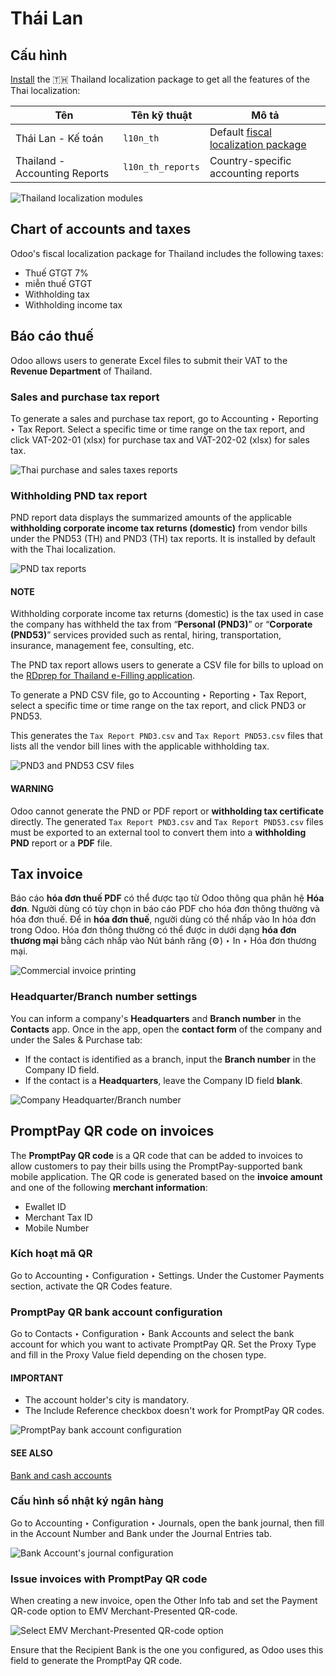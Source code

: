 # Thái Lan

## Cấu hình

[Install](../../general/apps_modules.md#general-install) the 🇹🇭 Thailand localization package to get all the
features of the Thai localization:

| Tên                           | Tên kỹ thuật      | Mô tả                                                                                           |
|-------------------------------|-------------------|-------------------------------------------------------------------------------------------------|
| Thái Lan - Kế toán            | `l10n_th`         | Default [fiscal localization package](../fiscal_localizations.md#fiscal-localizations-packages) |
| Thailand - Accounting Reports | `l10n_th_reports` | Country-specific accounting reports                                                             |
![Thailand localization modules](applications/finance/fiscal_localizations/thailand/modules.png)

## Chart of accounts and taxes

Odoo's fiscal localization package for Thailand includes the following taxes:

- Thuế GTGT 7%
- miễn thuế GTGT
- Withholding tax
- Withholding income tax

## Báo cáo thuế

Odoo allows users to generate Excel files to submit their VAT to the **Revenue Department** of
Thailand.

### Sales and purchase tax report

To generate a sales and purchase tax report, go to Accounting ‣ Reporting ‣ Tax
Report. Select a specific time or time range on the tax report, and click
VAT-202-01 (xlsx) for purchase tax and VAT-202-02 (xlsx) for sales tax.

![Thai purchase and sales taxes reports](applications/finance/fiscal_localizations/thailand/tax-report.png)

### Withholding PND tax report

PND report data displays the summarized amounts of the applicable **withholding corporate income
tax returns (domestic)** from vendor bills under the PND53 (TH) and
PND3 (TH) tax reports. It is installed by default with the Thai localization.

![PND tax reports](applications/finance/fiscal_localizations/thailand/pnd-report.png)

#### NOTE
Withholding corporate income tax returns (domestic) is the tax used in case the company has
withheld the tax from “**Personal (PND3)**” or “**Corporate (PND53)**” services provided such as
rental, hiring, transportation, insurance, management fee, consulting, etc.

The PND tax report allows users to generate a CSV file for bills to upload on the
[RDprep for Thailand e-Filling application](https://efiling.rd.go.th/rd-cms/).

To generate a PND CSV file, go to Accounting ‣ Reporting ‣ Tax Report, select a
specific time or time range on the tax report, and click PND3 or PND53.

This generates the `Tax Report PND3.csv` and `Tax Report PND53.csv` files that lists all
the vendor bill lines with the applicable withholding tax.

![PND3 and PND53 CSV files](applications/finance/fiscal_localizations/thailand/pnd3-pnd53.png)

#### WARNING
Odoo cannot generate the PND or PDF report or **withholding tax certificate** directly. The
generated `Tax Report PND3.csv` and `Tax Report PND53.csv` files must be exported
to an external tool to convert them into a **withholding PND** report or a **PDF** file.

## Tax invoice

Báo cáo **hóa đơn thuế PDF** có thể được tạo từ Odoo thông qua phân hệ **Hóa đơn**. Người dùng có tùy chọn in báo cáo PDF cho hóa đơn thông thường và hóa đơn thuế. Để in **hóa đơn thuế**, người dùng có thể nhấp vào In hóa đơn trong Odoo. Hóa đơn thông thường có thể được in dưới dạng **hóa đơn thương mại** bằng cách nhấp vào Nút bánh răng (⚙️) ‣ In ‣ Hóa đơn thương mại.

![Commercial invoice printing](applications/finance/fiscal_localizations/thailand/tax-invoice.png)

### Headquarter/Branch number settings

You can inform a company's **Headquarters** and **Branch number** in the **Contacts** app. Once
in the app, open the **contact form** of the company and under the Sales & Purchase tab:

- If the contact is identified as a branch, input the **Branch number** in the
  Company ID field.
- If the contact is a **Headquarters**, leave the Company ID field **blank**.

![Company Headquarter/Branch number](applications/finance/fiscal_localizations/thailand/contact.png)

## PromptPay QR code on invoices

The **PromptPay QR code** is a QR code that can be added to invoices to allow customers to pay their
bills using the PromptPay-supported bank mobile application. The QR code is generated based on the
**invoice amount** and one of the following **merchant information**:

- Ewallet ID
- Merchant Tax ID
- Mobile Number

### Kích hoạt mã QR

Go to Accounting ‣ Configuration ‣ Settings. Under the Customer
Payments section, activate the QR Codes feature.

### PromptPay QR bank account configuration

Go to Contacts ‣ Configuration ‣ Bank Accounts and select the bank account for
which you want to activate PromptPay QR. Set the Proxy Type and fill in the
Proxy Value field depending on the chosen type.

#### IMPORTANT
- The account holder's city is mandatory.
- The Include Reference checkbox doesn't work for PromptPay QR codes.

![PromptPay bank account configuration](applications/finance/fiscal_localizations/thailand/qr-promptpay-bank.png)

#### SEE ALSO
[Bank and cash accounts](../accounting/bank.md)

### Cấu hình sổ nhật ký ngân hàng

Go to Accounting ‣ Configuration ‣ Journals, open the bank journal, then fill
in the Account Number and Bank under the Journal Entries tab.

![Bank Account's journal configuration](applications/finance/fiscal_localizations/thailand/qr-bank-journal.png)

### Issue invoices with PromptPay QR code

When creating a new invoice, open the Other Info tab and set the Payment
QR-code option to EMV Merchant-Presented QR-code.

![Select EMV Merchant-Presented QR-code option](applications/finance/fiscal_localizations/thailand/qr-code-invoice-emv.png)

Ensure that the Recipient Bank is the one you configured, as Odoo uses this field to
generate the PromptPay QR code.
